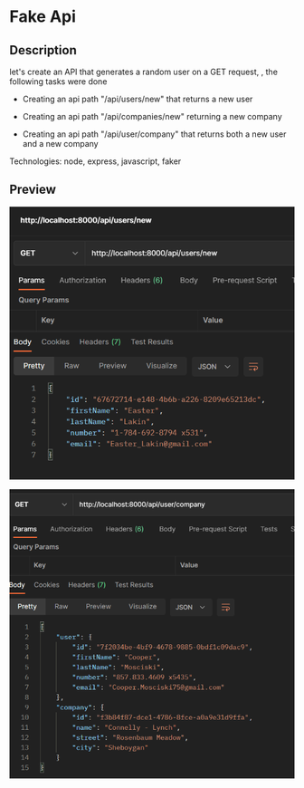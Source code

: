 # Fake Api

## Description

let's create an API that generates a random user on a GET request, , the following tasks were done

- Creating an api path "/api/users/new" that returns a new user

- Creating an api path "/api/companies/new" returning a new company

- Creating an api path "/api/user/company" that returns both a new user and a new company


Technologies: node, express, javascript, faker

## Preview


![alt text](./preview.png "Image Title")

![alt text](./preview2.png "Image Title")
